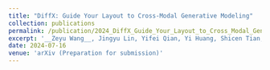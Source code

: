 ```yaml
---
title: "DiffX: Guide Your Layout to Cross-Modal Generative Modeling"
collection: publications
permalink: /publication/2024_DiffX_Guide_Your_Layout_to_Cross_Modal_Generative_Modeling
excerpt: '__Zeyu Wang__, Jingyu Lin, Yifei Qian, Yi Huang, Shicen Tian, Bosong Chai, Juncan Deng, Lan Du, Cunjian Chen, Yufei Guo, Kejie Huang'
date: 2024-07-16
venue: 'arXiv (Preparation for submission)'
---
```

